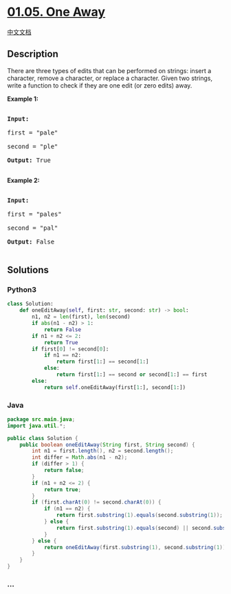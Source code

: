 # [01.05. One Away](https://leetcode-cn.com/problems/one-away-lcci)

[中文文档](/lcci/01.05.One%20Away/README.md)

## Description

<p>There are three types of edits that can be performed on strings: insert a character, remove a character, or replace a character. Given two strings, write a function to check if they are one edit (or zero edits) away.</p>

<p><strong>Example&nbsp;1:</strong></p>

<pre>

<strong>Input:</strong> 

first = &quot;pale&quot;

second = &quot;ple&quot;

<strong>Output:</strong> True

</pre>

<p><strong>Example&nbsp;2:</strong></p>

<pre>

<strong>Input:</strong> 

first = &quot;pales&quot;

second = &quot;pal&quot;

<strong>Output:</strong> False

</pre>

## Solutions

<!-- tabs:start -->

### **Python3**

```python
class Solution:
    def oneEditAway(self, first: str, second: str) -> bool:
        n1, n2 = len(first), len(second)
        if abs(n1 - n2) > 1:
            return False
        if n1 + n2 <= 2:
            return True
        if first[0] != second[0]:
            if n1 == n2:
                return first[1:] == second[1:]
            else:
                return first[1:] == second or second[1:] == first
        else:
            return self.oneEditAway(first[1:], second[1:])
```

### **Java**

```java
package src.main.java;
import java.util.*;

public class Solution {
    public boolean oneEditAway(String first, String second) {
        int n1 = first.length(), n2 = second.length();
        int differ = Math.abs(n1 - n2);
        if (differ > 1) {
            return false;
        }
        if (n1 + n2 <= 2) {
            return true;
        }
        if (first.charAt(0) != second.charAt(0)) {
            if (n1 == n2) {
                return first.substring(1).equals(second.substring(1));
            } else {
                return first.substring(1).equals(second) || second.substring(1).equals(first);
            }
        } else {
            return oneEditAway(first.substring(1), second.substring(1));
        }
    }
}
```

### **...**

```

```

<!-- tabs:end -->
